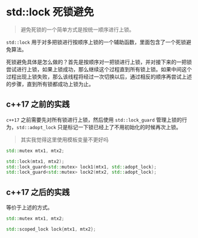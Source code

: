 # std::lock 死锁避免

> 避免死锁的一个简单方式是按统一顺序进行上锁。

`std::lock` 用于对多把锁进行按顺序上锁的一个辅助函数，里面包含了一个死锁避免算法。

死锁避免具体是怎么做的？首先是按顺序对一把锁进行上锁，并对接下来的一把锁尝试进行上锁，如果上锁成功，那么继续这个过程直到所有锁上锁。如果中间这个过程出现上锁失败，那么该线程将经过一次切换以后，通过相反的顺序再尝试上述的步骤，直到所有锁都成功上锁为止。

## c++17 之前的实践

`c++17` 之前需要先对所有锁进行上锁，然后使用 `std::lock_guard` 管理上锁的行为，`std::adopt_lock` 只是标记一下锁已经上了不用初始化的时候再次上锁。

> 其实我觉得这里使用模板变量不更好吗

```c++
std::mutex mtx1, mtx2;

std::lock(mtx1, mtx2);
std::lock_guard<std::mutex> lock1(mtx1, std::adopt_lock);
std::lock_guard<std::mutex> lock2(mtx2, std::adopt_lock);
```

## c++17 之后的实践

等价于上述的方式。

```c++
std::mutex mtx1, mtx2;

std::scoped_lock lock{mtx1, mtx2};
```
